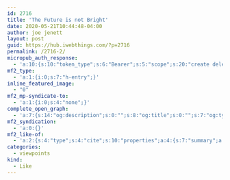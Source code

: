 ```yaml
---
id: 2716
title: 'The Future is not Bright'
date: 2020-05-21T10:44:48-04:00
author: joe jenett
layout: post
guid: https://hub.iwebthings.com/?p=2716
permalink: /2716-2/
micropub_auth_response:
  - 'a:10:{s:10:"token_type";s:6:"Bearer";s:5:"scope";s:20:"create delete update";s:2:"me";s:27:"https://hub.iwebthings.com/";s:9:"issued_by";s:54:"https://hub.iwebthings.com/wp-json/indieauth/1.0/token";s:9:"client_id";s:20:"https://omnibear.com";s:11:"client_name";s:8:"Omnibear";s:11:"client_icon";s:29:"https://omnibear.com/logo.svg";s:9:"issued_at";i:1589193303;s:4:"user";i:1;s:13:"last_accessed";i:1590072087;}'
mf2_type:
  - 'a:1:{i:0;s:7:"h-entry";}'
inline_featured_image:
  - "0"
mf2_mp-syndicate-to:
  - 'a:1:{i:0;s:4:"none";}'
complete_open_graph:
  - 'a:7:{s:14:"og:description";s:0:"";s:8:"og:title";s:0:"";s:7:"og:type";s:0:"";s:12:"twitter:card";s:7:"summary";s:15:"twitter:creator";s:0:"";s:19:"twitter:description";s:0:"";s:8:"og:image";s:0:"";}'
mf2_syndication:
  - 'a:0:{}'
mf2_like-of:
  - 'a:2:{s:4:"type";s:4:"cite";s:10:"properties";a:4:{s:7:"summary";a:1:{i:0;s:124:"Is it wrong to get angry? I don’t watch the news like I used to but I find myself getting angry every time I do anymore...";}s:4:"name";a:1:{i:0;s:24:"The Future is not Bright";}s:3:"url";a:1:{i:0;s:69:"https://journal.chriswiegman.com/2020/05/13/the-future-is-not-bright/";}s:6:"author";a:2:{s:4:"type";a:1:{i:0;s:6:"h-card";}s:10:"properties";a:2:{s:4:"name";a:1:{i:0;s:13:"Chris Wiegman";}s:3:"url";a:1:{i:0;s:33:"https://journal.chriswiegman.com/";}}}}}'
categories:
  - viewpoints
kind:
  - Like
---
```

